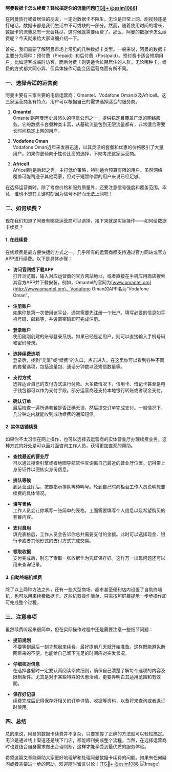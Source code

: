 **阿曼数据卡怎么续费？轻松搞定你的流量问题[[TG💪+ @esim1088](https://t.me/s/esim1088)]**

在阿曼旅行或者居住的朋友，一定对数据卡不陌生。无论是日常上网、刷视频还是打电话，数据卡都是我们生活中不可或缺的一部分。然而，随着使用时间的增长，数据卡的流量总有一天会耗尽，这时候就需要续费了。那么，阿曼的数据卡怎么续费呢？今天就来给大家详细介绍一下。

首先，我们需要了解阿曼市场上常见的几种数据卡类型。一般来说，阿曼的数据卡主要分为两种：预付费（Prepaid）和后付费（Postpaid）。预付费卡适合短期用户，比如游客或临时访客，而后付费卡则更适合长期居住的人群。无论哪种卡，续费的方式都大同小异，但具体操作可能会因运营商而有所不同。

### **一、选择合适的运营商**

阿曼主要有三家主要的电信运营商：Omantel、Vodafone Oman以及Africell。这三家运营商各有特点，用户可以根据自己的需求选择适合的服务商。

1. **Omantel**  
   Omantel是阿曼历史最悠久的电信公司之一，提供稳定且覆盖广泛的网络服务。它的数据卡套餐种类丰富，从基础流量包到无限流量都有，非常适合需要长时间稳定上网的用户。

2. **Vodafone Oman**  
   Vodafone Oman近年来发展迅速，以其灵活的套餐和优惠的价格吸引了大量用户。如果你更倾向于性价比高的选择，不妨考虑这家运营商。

3. **Africell**  
   Africell则是后起之秀，主打低价策略，特别适合预算有限的用户。虽然网络覆盖可能稍逊于其他两家，但对于短暂停留的用户来说已经足够。

在选择运营商时，除了考虑价格和服务质量外，还要注意信号强度和覆盖范围。毕竟，谁也不想在关键时刻因为信号不好而无法上网吧！

### **二、如何续费？**

现在我们知道了阿曼有哪些运营商可以选择，接下来就是实际操作——如何给数据卡续费？

#### **1. 在线续费**

在线续费是最方便快捷的方式之一。几乎所有的运营商都支持通过官方网站或官方APP进行续费。以下是具体步骤：

- **访问官网或下载APP**  
  打开浏览器，输入对应运营商的官方网站地址，或者直接在手机应用商店搜索其官方APP并下载安装。例如，Omantel的官网为[www.omantel.om](http://www.omantel.om)，Vodafone Oman的APP名为“Vodafone Oman”。

- **注册账户**  
  如果你是第一次使用该平台，通常需要先注册一个账户。填写必要的信息如手机号码、邮箱等，并设置密码即可完成注册。

- **登录账户**  
  使用刚刚创建的账号登录系统。如果已经是老用户，则可以直接输入手机号码和密码登录。

- **选择续费选项**  
  登录后，找到“充值”或“续费”的入口，点击进入。在这里你可以看到各种不同的套餐选项，包括流量包、通话分钟数以及短信数量等。

- **支付方式**  
  选择适合自己的支付方式进行付款。大多数情况下，信用卡、借记卡甚至是电子钱包都可以作为支付手段。部分运营商还支持本地银行转账或者现金支付。

- **确认订单**  
  最后检查一遍所选套餐是否正确无误，然后提交订单完成支付。一般情况下，几分钟之内就能收到成功续费的通知短信。

#### **2. 实体店铺续费**

如果你不太习惯在网上操作，也可以选择去运营商的实体营业厅办理续费业务。这种方式的好处是可以面对面咨询工作人员，获得更加直观的帮助。

- **查找最近的营业厅**  
  可以通过搜索引擎或者地图导航软件查询离自己最近的营业厅位置。记得带上身份证件以便核实身份信息。

- **排队等候**  
  到达营业厅后，按照指示排队等待叫号。轮到自己时向柜台工作人员说明想要续费的具体情况。

- **填写表格**  
  工作人员会让你填写一张简单的表格，上面需要填写个人信息以及希望购买的套餐内容。

- **支付费用**  
  填完表格后，工作人员会告诉你总共需要支付的金额。此时可以选择现金、银行卡或者其他形式的支付方式完成交易。

- **领取收据**  
  支付完成后，别忘了索取一张收据作为凭证保存好。这样万一出现问题还可以用来查询记录。

#### **3. 自助终端机续费**

除了以上两种方法之外，还有一些大型商场、超市甚至便利店内设置了自助终端机，也可以用来续费数据卡。这些机器操作简单，只需按照屏幕提示一步步操作即可完成整个过程。

### **三、注意事项**

虽然续费听起来很简单，但在实际操作过程中还是需要注意一些细节问题：

- **提前规划**  
  不要等到最后一刻才想起来续费，最好提前几天就开始准备。这样既能避免断网带来的不便，也能给自己留下充足的时间应对突发状况。

- **仔细核对信息**  
  在选择套餐时一定要认真阅读条款细则，确保自己清楚了解每个选项的内容及限制条件。尤其是对于某些特殊的优惠活动，更要弄明白其适用范围和有效期。

- **保存好记录**  
  续费完成后记得保存好相关的订单详情、收据等资料，以备将来查询或者退订时使用。

### **四、总结**

总的来说，阿曼的数据卡续费并不复杂，只要掌握了正确的方法就可以轻松搞定。无论是通过线上渠道还是线下门店，都能顺利完成整个流程。当然，在选择运营商时也要结合自身需求做出合理判断，这样才能享受到最优质的服务体验。

希望这篇文章能帮助大家更好地理解和处理阿曼数据卡续费的问题。如果有任何疑问或者需要进一步的帮助，欢迎随时留言讨论！[[TG💪+ @esim1088](https://t.me/s/esim1088) ![Image](https://i.postimg.cc/4NQfJmqS/Snipaste-2025-05-13-00-14-12.png)]